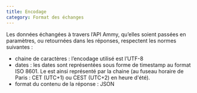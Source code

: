 ```yaml
---
title: Encodage
category: Format des échanges
---
```


Les données échangées à travers l’API Ammy, qu’elles soient passées en paramètres, ou retournées dans les réponses, respectent les normes suivantes :

* chaine de caractères : l’encodage utilisé est l’UTF-8
* dates : les dates sont représentées sous forme de timestamp au format ISO 8601. Le <span id="human-formated-date"></span> est ainsi représenté par la chaine <span id="iso-formated-date"></span> (au fuseau horaire de Paris : CET (UTC+1) ou CEST (UTC+2) en heure d'été).
* format du contenu de la réponse : JSON

<script>
window.addEventListener("load", function(){
  setInterval(function() {
    document.getElementById("iso-formated-date").innerHTML = moment().format();
    document.getElementById("human-formated-date").innerHTML = moment().format("DD MMMM YYYY à HH:mm:ss");
  })
});
</script>

